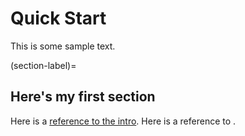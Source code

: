 # Quick Start

This is some sample text.

(section-label)=
## Here's my first section

Here is a [reference to the intro](intro.md). Here is a reference to [](section-label).